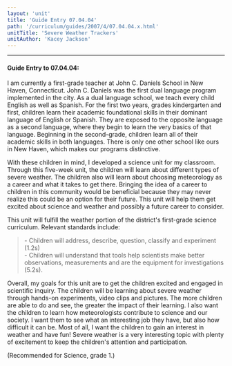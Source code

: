 ```yaml
---
layout: 'unit'
title: 'Guide Entry 07.04.04'
path: '/curriculum/guides/2007/4/07.04.04.x.html'
unitTitle: 'Severe Weather Trackers'
unitAuthor: 'Kacey Jackson'
---
```


<body>
<hr/>
 <h4>
  Guide Entry to 07.04.04:
 </h4>
 <p>
  I am currently a first-grade teacher at John C. Daniels School in New Haven, Connecticut. John C. Daniels was the first dual language program implemented in the city. As a dual language school, we teach every child English as well as Spanish. For the first two years, grades kindergarten and first, children learn their academic foundational skills in their dominant language of English or Spanish. They are exposed to the opposite language as a second language, where they begin to learn the very basics of that language. Beginning in the second-grade, children learn all of their academic skills in both languages. There is only one other school like ours in New Haven, which makes our programs distinctive.
 </p>
<p>
  With these children in mind, I developed a science unit for my classroom. Through this five-week unit, the children will learn about different types of severe weather. The children also will learn about choosing meteorology as a career and what it takes to get there. Bringing the idea of a career to children in this community would be beneficial because they may never realize this could be an option for their future. This unit will help them get excited about science and weather and possibly a future career to consider.
 </p>
<p>
  This unit will fulfill the weather portion of the district's first-grade science curriculum. Relevant standards include:
 </p>
<blockquote>
  <dl>
   <dt>
    - Children will address, describe, question, classify and experiment (1.2s)
    <dt>
     - Children will understand that tools help scientists make better observations, measurements and are the equipment for investigations (5.2s).
    </dt>
   </dt>
  </dl>
 </blockquote>
 Overall, my goals for this unit are to get the children excited and engaged in scientific inquiry. The children will be learning about severe weather through hands-on experiments, video clips and pictures. The more children are able to do and see, the greater the impact of their learning. I also want the children to learn how meteorologists contribute to science and our society. I want them to see what an interesting job they have, but also how difficult it can be. Most of all, I want the children to gain an interest in weather and have fun! Severe weather is a very interesting topic with plenty of excitement to keep the children's attention and participation.
<p>
  (Recommended for Science, grade 1.)
 </p>

</body>
